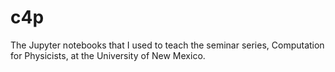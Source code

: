 # c4p
The Jupyter notebooks that I used to teach the seminar series, Computation for Physicists, at the University of New Mexico.
